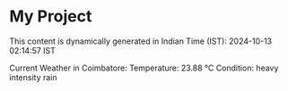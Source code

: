 # My Project

This content is dynamically generated in Indian Time (IST): 2024-10-13 02:14:57 IST


Current Weather in Coimbatore:
Temperature: 23.88 °C
Condition: heavy intensity rain
